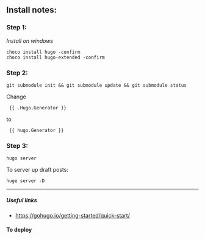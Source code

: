 ## Install notes:

### Step 1:

_Install on windows_

```
choco install hugo -confirm
choco install hugo-extended -confirm
```

### Step 2:

```
git submodule init && git submodule update && git submodule status
```

Change 
```
 {{ .Hugo.Generator }}
```
to
```
 {{ hugo.Generator }}
```

### Step 3:

```
hugo server
```

To server up draft posts:
```
huge server -D
```

---

##### Useful links

- https://gohugo.io/getting-started/quick-start/

#### To deploy
